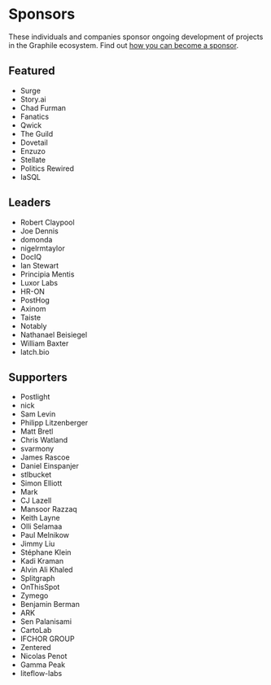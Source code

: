 # Sponsors

These individuals and companies sponsor ongoing development of projects in
the Graphile ecosystem. Find out [how you can become a
sponsor](https://graphile.org/sponsor/).

## Featured

- Surge
- Story.ai
- Chad Furman
- Fanatics
- Qwick
- The Guild
- Dovetail
- Enzuzo
- Stellate
- Politics Rewired
- IaSQL

## Leaders

- Robert Claypool
- Joe Dennis
- domonda
- nigelrmtaylor
- DocIQ
- Ian Stewart
- Principia Mentis
- Luxor Labs
- HR-ON
- PostHog
- Axinom
- Taiste
- Notably
- Nathanael Beisiegel
- William Baxter
- latch.bio

## Supporters

- Postlight
- nick
- Sam Levin
- Philipp Litzenberger
- Matt Bretl
- Chris Watland
- svarmony
- James Rascoe
- Daniel Einspanjer
- stlbucket
- Simon Elliott
- Mark
- CJ Lazell
- Mansoor Razzaq
- Keith Layne
- Olli Selamaa
- Paul Melnikow
- Jimmy Liu
- Stéphane Klein
- Kadi Kraman
- Alvin Ali Khaled
- Splitgraph
- OnThisSpot
- Zymego
- Benjamin Berman
- ARK
- Sen Palanisami
- CartoLab
- IFCHOR GROUP
- Zentered
- Nicolas Penot
- Gamma Peak
- liteflow-labs
